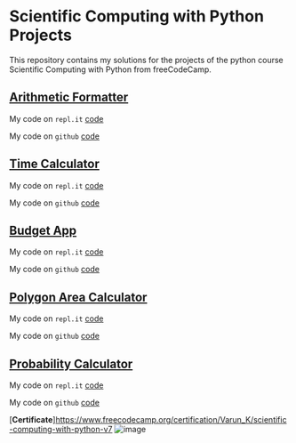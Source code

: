 # Scientific Computing with Python Projects
This repository contains my solutions for the projects of the python course Scientific Computing with Python from freeCodeCamp.

## [Arithmetic Formatter](https://www.freecodecamp.org/learn/scientific-computing-with-python/scientific-computing-with-python-projects/arithmetic-formatter)
My code on `repl.it` [code](https://replit.com/@VarunKanna1/boilerplate-arithmetic-formatter)

My code on `github` [code](https://github.com/varun-kanna/scientific-computing-with-python/tree/main/arithmetic_arranger)

## [Time Calculator](https://www.freecodecamp.org/learn/scientific-computing-with-python/scientific-computing-with-python-projects/time-calculator)
My code on `repl.it` [code](https://replit.com/@VarunKanna1/boilerplate-time-calculator)

My code on `github` [code](https://github.com/varun-kanna/scientific-computing-with-python/tree/main/time_calculator)

## [Budget App](https://www.freecodecamp.org/learn/scientific-computing-with-python/scientific-computing-with-python-projects/budget-app)
My code on `repl.it` [code](https://replit.com/@VarunKanna1/boilerplate-budget-app)

My code on `github` [code](https://github.com/varun-kanna/scientific-computing-with-python/tree/main/budget_app)

## [Polygon Area Calculator](https://www.freecodecamp.org/learn/scientific-computing-with-python/scientific-computing-with-python-projects/polygon-area-calculator)
My code on `repl.it` [code](https://replit.com/@VarunKanna1/boilerplate-polygon-area-calculator)

My code on `github` [code](https://github.com/varun-kanna/scientific-computing-with-python/tree/main/polygon_area_calculator)

## [Probability Calculator](https://www.freecodecamp.org/learn/scientific-computing-with-python/scientific-computing-with-python-projects/probability-calculator)
My code on `repl.it` [code](https://replit.com/@VarunKanna1/boilerplate-probability-calculator)

My code on `github` [code](https://github.com/varun-kanna/scientific-computing-with-python/tree/main/probability_calculator)

[**Certificate**]https://www.freecodecamp.org/certification/Varun_K/scientific-computing-with-python-v7
![image](https://user-images.githubusercontent.com/73306137/228707630-3cc28fbe-00bc-4af9-91b4-14e0ccea0138.png)
